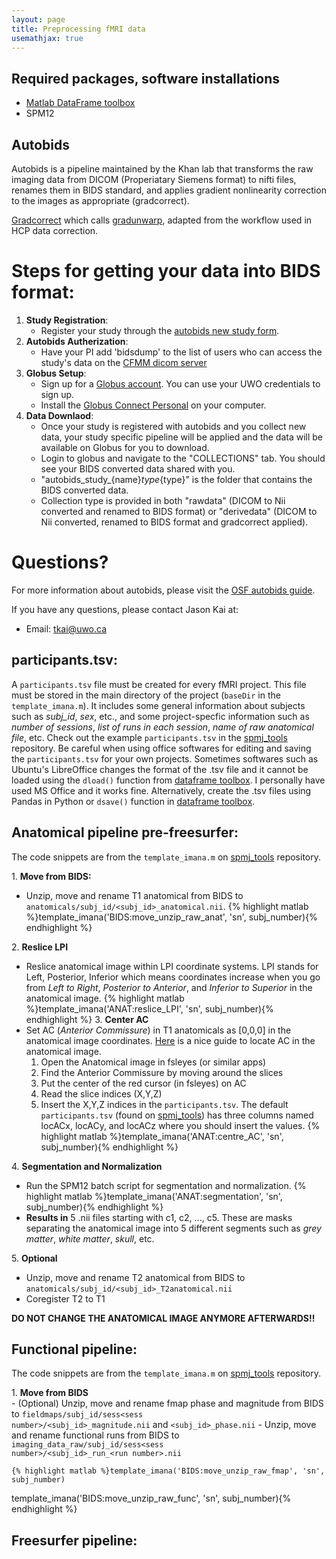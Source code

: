 ```yaml
---
layout: page
title: Preprocessing fMRI data
usemathjax: true
---
```


## Required packages, software installations

* [Matlab DataFrame toolbox](https://github.com/DiedrichsenLab/dataframe)
* SPM12


## Autobids
Autobids is a pipeline maintained by the Khan lab that transforms the raw imaging data from DICOM (Properiatary Siemens format) to nifti files, renames them in BIDS standard, and applies gradient nonlinearity correction to the images as appropriate (gradcorrect).

[Gradcorrect](https://github.com/khanlab/gradcorrect) which calls [gradunwarp](https://github.com/kaitj/gradunwarp), adapted from the workflow used in HCP data correction. 

# Steps for getting your data into BIDS format:

1. **Study Registration**: 
    - Register your study through the [autobids new study form](https://autobids-uwo.ca/new).
2. **Autobids Autherization**: 
    - Have your PI add 'bidsdump' to the list of users who can access the study's data on the [CFMM dicom server](https://dicom.cfmm.uwo.ca/)
3. **Globus Setup**: 
    - Sign up for a [Globus account](http://app.globus.org/). You can use your UWO credentials to sign up.
    - Install the [Globus Connect Personal](https://www.globus.org/globus-connect-personal) on your computer.
4. **Data Downlaod**: 
    - Once your study is registered with autobids and you collect new data, your study specific pipeline will be applied and the data will be available on Globus for you to download.
    - Login to globus and navigate to the "COLLECTIONS" tab. You should see your BIDS converted data shared with you.
    - "autobids_study_{name}_type_{type}" is the folder that contains the BIDS converted data.
    - Collection type is provided in both "rawdata" (DICOM to Nii converted and renamed to BIDS format) or "derivedata" (DICOM to Nii converted, renamed to BIDS format and gradcorrect applied).

# Questions?
For more information about autobids, please visit the [OSF autobids guide](https://osf.io/k89fh/wiki/autobids/).

If you have any questions, please contact Jason Kai at:
- Email: tkai@uwo.ca

## **participants.tsv:** 
A <code>participants.tsv</code> file must be created for every fMRI project. This file must be stored in the main directory of the project (<code>baseDir</code> in the <code>template_imana.m</code>). It includes some general information about subjects such as *subj_id*, *sex*, etc., and some project-specfic information such as *number of sessions*, *list  of runs in each session*, *name of raw anatomical file*, etc. Check out the example <code>participants.tsv</code> in the [spmj_tools](https://github.com/DiedrichsenLab/spmj_tools) repository. Be careful when using office softwares for editing and saving the <code>participants.tsv</code> for your own projects. Sometimes softwares such as Ubuntu's LibreOffice changes the format of the .tsv file and it cannot be loaded using the <code>dload()</code> function from [dataframe toolbox](https://github.com/DiedrichsenLab/dataframe). I personally have used MS Office and it works fine. Alternatively, create the .tsv files using Pandas in Python or <code>dsave()</code> function in [dataframe toolbox](https://github.com/DiedrichsenLab/dataframe).

## **Anatomical pipeline pre-freesurfer:** 

The code snippets are from the <code>template_imana.m</code> on [spmj_tools](https://github.com/DiedrichsenLab/spmj_tools) repository.

1&#46; **Move from BIDS:**
- Unzip, move and rename T1 anatomical from BIDS to <code>anatomicals/subj_id/&lt;subj_id&gt;_anatomical.nii</code>.
    {% highlight matlab %}template_imana('BIDS:move_unzip_raw_anat', 'sn', subj_number){% endhighlight %}

2&#46; **Reslice LPI**
- Reslice anatomical image within LPI coordinate systems. LPI stands for Left, Posterior, Inferior which means coordinates increase when you go from *Left to Right*, *Posterior to Anterior*, and *Inferior to Superior* in the anatomical image.
    {% highlight matlab %}template_imana('ANAT:reslice_LPI', 'sn', subj_number){% endhighlight %}
3&#46; **Center AC**
- Set AC (*Anterior Commissure*) in T1 anatomicals as [0,0,0] in the anatomical image coordinates. [Here](https://imaging.mrc-cbu.cam.ac.uk/imaging/FindingCommissures) is a nice guide to locate AC in the anatomical image. 
    1. Open the Anatomical image in fsleyes (or similar apps) 
    1. Find the Anterior Commissure by moving around the slices
    1. Put the center of the red cursor (in fsleyes) on AC
    1. Read the slice indices (X,Y,Z)
    1. Insert the X,Y,Z indices in the <code>participants.tsv</code>. The default <code>participants.tsv</code> (found on [spmj_tools](https://github.com/DiedrichsenLab/spmj_tools)) has three columns named locACx, locACy, and locACz where you should insert the values.
    {% highlight matlab %}template_imana('ANAT:centre_AC', 'sn', subj_number){% endhighlight %}

4&#46; **Segmentation and Normalization**
- Run the SPM12 batch script for segmentation and normalization. 
    {% highlight matlab %}template_imana('ANAT:segmentation', 'sn', subj_number){% endhighlight %}
- **Results in** 5 .nii files starting with c1, c2, ..., c5. These are masks separating the anatomical image into 5 different segments such as *grey matter*, *white matter*, *skull*, etc. 

5&#46; **Optional**
- Unzip, move and rename T2 anatomical from BIDS to <code>anatomicals/subj_id/&lt;subj_id&gt;_T2anatomical.nii</code><br>
- Coregister T2 to T1

**DO NOT CHANGE THE ANATOMICAL IMAGE ANYMORE AFTERWARDS!!**

## **Functional pipeline:**
The code snippets are from the <code>template_imana.m</code> on [spmj_tools](https://github.com/DiedrichsenLab/spmj_tools) repository.

1&#46; **Move from BIDS**<br>
    - (Optional) Unzip, move and rename fmap phase and magnitude from BIDS to <code>fieldmaps/subj_id/sess&lt;sess number&gt;/&lt;subj_id&gt;_magnitude.nii</code> and <code>&lt;subj_id&gt;_phase.nii</code>
    - Unzip, move and rename functional runs from BIDS to <code>imaging_data_raw/subj_id/sess&lt;sess number&gt;/&lt;subj_id&gt;\_run\_&lt;run number&gt;.nii</code>

    {% highlight matlab %}template_imana('BIDS:move_unzip_raw_fmap', 'sn', subj_number) 
template_imana('BIDS:move_unzip_raw_func', 'sn', subj_number){% endhighlight %}




## **Freesurfer pipeline:**